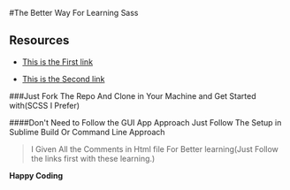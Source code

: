 #The Better Way For Learning Sass

## Resources

+ [This is the First link](https://scotch.io/tutorials/getting-started-with-sass)

+ [This is the Second link](https://medium.com/@ricardozea/sass-for-beginners-the-friendliest-guide-about-how-to-install-use-sass-on-windows-22ff4a32c1f7)

###Just Fork The Repo And Clone in Your Machine and Get Started with(SCSS I Prefer)

####Don't Need to Follow the GUI App Approach Just Follow The Setup in Sublime Build Or Command Line Approach

> I Given All the Comments in Html file For Better learning(Just Follow the links first with these learning.)

**Happy Coding**